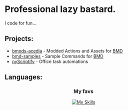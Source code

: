 # Professional lazy bastard.
I code for fun...

## Projects:
- [bmods-acedia](https://github.com/slothyace/bmods-acedia) - Modded Actions and Assets for [BMD](https://store.steampowered.com/app/2592170/Bot_Maker_For_Discord/)
- [bmd-samples](https://github.com/slothyace/bmd-samples) - Sample Commands for [BMD](https://store.steampowered.com/app/2592170/Bot_Maker_For_Discord/)
- [pyScriptify](https://github.com/slothyace/pyScriptify) - Office task automations

## Languages:
<h3 align="center">My favs</h3>
<div align="center">
  
[![My Skills](https://skillicons.dev/icons?i=discord,js,nodejs,arduino,vscode&theme=dark)](https://github.com/slothyace)

<!--
**slothyace/slothyace** is a ✨ _special_ ✨ repository because its `README.md` (this file) appears on your GitHub profile.

Here are some ideas to get you started:

- 🔭 I’m currently working on ...
- 🌱 I’m currently learning ...
- 👯 I’m looking to collaborate on ...
- 🤔 I’m looking for help with ...
- 💬 Ask me about ...
- 📫 How to reach me: ...
- 😄 Pronouns: ...
- ⚡ Fun fact: ...
-->
